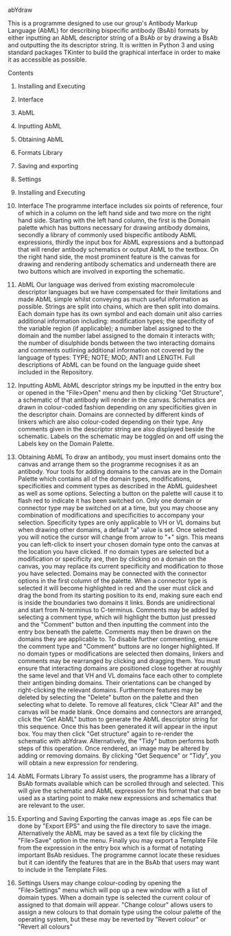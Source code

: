 abYdraw

This is a programme designed to use our group's Antibody Markup Language (AbML) for describing bispecific antibody (BsAb) formats by either inputting an AbML descriptor string of a BsAb or by drawing a BsAb and outputting the its descriptor string. It is written in Python 3 and using standard packages TKinter to build the graphical interface in order to make it as accessible as possible.

Contents
1. Installing and Executing
2. Interface
3. AbML
4. Inputting AbML
5. Obtaining AbML
6. Formats Library
7. Saving and exporting
8. Settings

1. Installing and Executing

2. Interface
The programme interface includes six points of reference, four of which in a column on the left hand side and two more on the right hand side.
Starting with the left hand column, the first is the Domain palette which has buttons necessary for drawing antibody domains, secondly a library of commonly used bispecific antibody AbML expressions, thirdly the input box for AbML expressions and a buttonpad that will render antibody schematics or output AbML to the textbox.
On the right hand side, the most prominent feature is the canvas for drawing and rendering antibody schematics and underneath there are two buttons which are involved in exporting the schematic.

3. AbML
Our language was derived from existing macromolecule descriptor languages but we have compensated for their limitations and made AbML simple whilst conveying as much useful information as possible. Strings are split into chains, which are then split into domains. Each domain type has its own symbol and each domain unit also carries additional information including: modification types; the specificity of the variable region (if applicable); a number label assigned to the domain and the number label assigned to the domain it interacts with; the number of disulphide bonds between the two interacting domains and comments outlining additional information not covered by the language of types: TYPE; NOTE; MOD; ANTI and LENGTH. Full descriptions of AbML can be found on the language guide sheet included in the Repository.

4. Inputting AbML
AbML descriptor strings my be inputted in the entry box or opened in the "File>Open" menu and then by clicking "Get Structure", a schematic of that antibody will render in the canvas. Schematics are drawn in colour-coded fashion depending on any specificities given in the descriptor chain. Domains are connected by different kinds of linkers which are also colour-coded depending on their type. Any comments given in the descriptor string are also displayed beside the schematic. Labels on the schematic may be toggled on and off using the Labels key on the Domain Palette.

5. Obtaining AbML
To draw an antibody, you must insert domains onto the canvas and arrange them so the programme recognises it as an antibody. Your tools for adding domains to the canvas are in the Domain Palette which contains all of the domain types, modifications, specificities and comment types as described in the AbML guidesheet as well as some options. Selecting a button on the palette will cause it to flash red to indicate it has been switched on. Only one domain or connector type may be switched on at a time, but you may choose any combination of modifications and specificities to accompany your selection. Specificity types are only applicable to VH or VL domains but when drawing other domains, a default "a" value is set. Once selected you will notice the cursor will change from arrow to "+" sign. This means you can left-click to insert your chosen domain type onto the canvas at the location you have clicked. If no domain types are selected but a modification or specificity are, then by clicking on a domain on the canvas, you may replace its current specificity and modification to those you have selected.
Domains may be connected with the connector options in the first column of the palette. When a connector type is selected it will become highlighted in red and the user must click and drag the bond from its starting position to its end, making sure each end is inside the boundaries two domains it links. Bonds are unidirectional and start from N-terminus to C-terminus.
Comments may be added by selecting a comment type, which will highlight the button just pressed and the "Comment" button and then inputting the comment into the entry box beneath the palette. Comments may then be drawn on the domains they are applicable to. To disable further commenting, ensure the comment type and "Comment" buttons are no longer highlighted.
If no domain types or modifications are selected then domains, linkers and comments may be rearranged by clicking and dragging them. You must ensure that interacting domains are positioned close together at roughly the same level and that VH and VL domains face each other to complete their antigen binding domains. Their orientations can be changed by right-clicking the relevant domains. Furthermore features may be deleted by selecting the "Delete" button on the palette and then selecting what to delete. To remove all features, click "Clear All" and the canvas will be made blank.
Once domains and connectors are arranged, click the "Get AbML" button to generate the AbML descriptor string for this sequence. Once this has been generated it will appear in the input box. You may then click "Get structure" again to re-render the schematic with abYdraw. Alternatively, the "Tidy" button performs both steps of this operation. Once rendered, an image may be altered by adding or removing domains. By clicking "Get Sequence" or "Tidy", you will obtain a new expression for rendering.

6. AbML Formats Library
To assist users, the programme has a library of BsAb formats available which can be scrolled through and selected. This will give the schematic and AbML expression for this format that can be used as a starting point to make new expressions and schematics that are relevant to the user.

7. Exporting and Saving
Exporting the canvas image as .eps file can be done by "Export EPS" and using the file directory to save the image. Alternatively the AbML may be saved as a text file by clicking the "File>Save" option in the menu.
Finally you may export a Template File from the expression in the entry box which is a format of notating important BsAb residues. The programme cannot locate these residues but it can identify the features that are in the BsAb that users may want to include in the Template Files.

8. Settings
Users may change colour-coding by opening the "File>Settings" menu which will pop up a new window with a list of domain types. When a domain type is selected the current colour of assigned to that domain will appear. "Change colour" allows users to assign a new colours to that domain type using the colour palette of the operating system, but these may be reverted by "Revert colour" or "Revert all colours"
